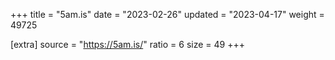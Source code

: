 +++
title = "5am.is"
date = "2023-02-26"
updated = "2023-04-17"
weight = 49725

[extra]
source = "https://5am.is/"
ratio = 6
size = 49
+++
